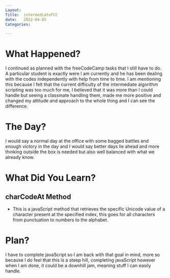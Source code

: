 ```yaml
---
Layout:
Title:  intermediateFCC
date:   2022-04-05
Categories:

---
```


# What Happened?
I continued as planned with the freeCodeCamp tasks that I still have to do. A particular student is exactly were I am currently and he has been dealing with the codes independently with help from time to time. I am mentioning this because I felt that the current difficulty of the intermediate algorithm scripting was too much for me, I believed that it was more than I could handle but seeing a classmate handling them, made me more positive and changed my attitude and approach to the whole thing and I can see the difference.

# The Day?
I would say a normal day at the office with some bagged battles and enough victory in the day and I would say better days lie ahead and more thinking outside the box is needed but also well balanced with what we already know.

# What Did You Learn?
## charCodeAt Method
- This is a javaScript method that retrieves the specific Unicode value of a character present at the specified index, this goes for all characters from punctuation to numbers to the alphabet.

# Plan?
I have to complete javaScript so I am back with that goal in mind, more so because I do feel that this is a steep hill, completing javaScript however when I am done, it could be a downhill jam, meaning stuff I can easily handle.